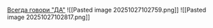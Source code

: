 [Всегда говори "ДА"](https://docs.google.com/forms/d/e/1FAIpQLSeyX2lfUfxJuIfEEBK8WwfzY72cGhDkdXJPqaSBoWVT0KTABQ/viewscore?viewscore=AE0zAgAB2UcRKqdzK0pPWo_WOLqysIe58UiQuX3KiD2HxSH3ShDlGKKHPwOj1T299A)
![[Pasted image 20251027102759.png]]
![[Pasted image 20251027102817.png]]